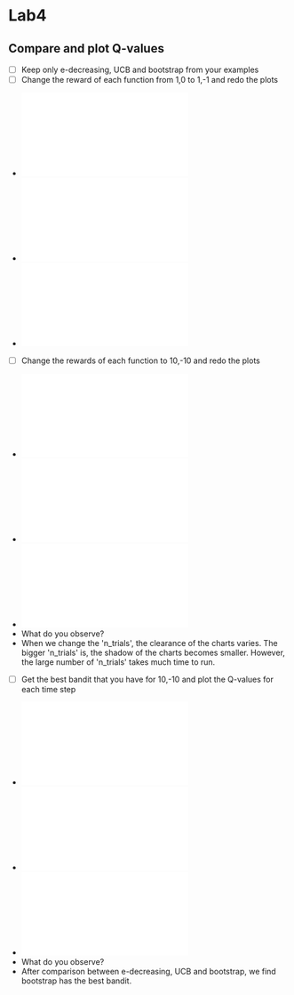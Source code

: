 # Lab4

## Compare and plot Q-values

- [ ] Keep only e-decreasing, UCB and bootstrap from your examples
- [ ] Change the reward of each function from 1,0 to 1,-1 and redo the plots
* ![0.2-decreasing_1](./0.2-decreasing_1.pdf?raw=true)
* ![UCB_1](./UCB_1.pdf?raw=true)
* ![BootstrapTS_1](./BootstrapTS_1.pdf?raw=true)
- [ ] Change the rewards of each function to 10,-10 and redo the plots
* ![0.2-decreasing_10](./0.2-decreasing_10.pdf?raw=true)
* ![UCB_10](./UCB_10.pdf?raw=true)
* ![BootstrapTS_10](./BootstrapTS_10.pdf?raw=true)
* What do you observe? 
* When we change the 'n_trials', the clearance of the charts varies. The bigger 'n_trials' is, the shadow of the charts becomes smaller. However, the large number of 'n_trials' takes much time to run.
- [ ] Get the best bandit that you have for 10,-10 and plot the Q-values for each time step
* ![0.2-decreasing_10_Q](./0.2-decreasing_10_Q.pdf?raw=true)
* ![UCB_10_Q](./UCB_10_Q.pdf?raw=true)
* ![BootstrapTS_10_Q](./BootstrapTS_10_Q.pdf?raw=true)
* What do you observe?
* After comparison between e-decreasing, UCB and bootstrap, we find bootstrap has the best bandit.